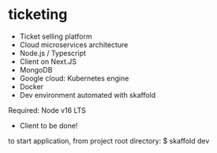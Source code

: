 # ticketing

- Ticket selling platform 
- Cloud microservices architecture 
- Node.js / Typescript 
- Client on Next.JS
- MongoDB
- Google cloud: Kubernetes engine
- Docker
- Dev environment automated with skaffold

Required: Node v16 LTS

- Client to be done!

to start application, from project root directory:
$ skaffold dev
